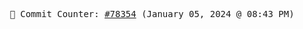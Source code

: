 <p align="center">
    <samp>
        📮 Commit Counter: <a href="https://github.com/Javascript-void0/Javascript-void0/commits/main">#78354</a> (January 05, 2024 @ 08:43 PM)
    </samp>
</p>